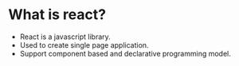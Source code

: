 # What is react?

- React is a javascript library.
- Used to create single page application.
- Support component based and declarative programming model.
